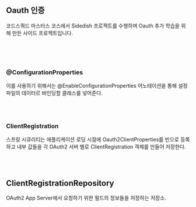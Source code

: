## Oauth 인증

코드스쿼드 마스터스 코스에서 Sidedish 프로젝트를 수행하며 Oauth 추가 학습을 위해 만든 사이드 프로젝트입니다.

<br/><br/><br/>

### @ConfigurationProperties

이를 사용하기 위해서는 @EnableConfigurationProperties 어노테이션을 통해 설정 파일의 데이터르 바인딩할 클래스를 넣어준다.

<br/><br/>

### ClientRegistration

스프링 시큐리티는 애플리케이션 로딩 시점에 Oauth2ClientProperties를 빈으로 등록하고 내부 값들을 각 OAuth2 서버 별로 ClientRegistration 객체를 만들어 저장한다.

<br/><br/>

## ClientRegistrationRepository

OAuth2 App Server에서 요청하기 위한 필드의 정보들을 저장하는 저장소. 
